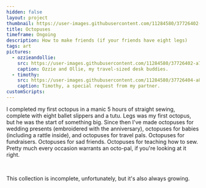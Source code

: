 ```yaml
---
hidden: false
layout: project
thumbnail: https://user-images.githubusercontent.com/11284580/37726402-a7c5f426-2d0b-11e8-9d3f-777281498507.png
title: Octopuses
timeframe: Ongoing
description: How to make friends (if your friends have eight legs)
tags: art
pictures:
  - ozzieandollie:
    src: https://user-images.githubusercontent.com/11284580/37726402-a7c5f426-2d0b-11e8-9d3f-777281498507.png
    caption: Ozzie and Ollie, my travel-sized desk buddies.
  - timothy:
    src: https://user-images.githubusercontent.com/11284580/37726404-a848589e-2d0b-11e8-8155-268e013e6bfd.png
    caption: Timothy, a special request from my partner.
customScripts:
---
```


I completed my first octopus in a manic 5 hours of straight sewing, complete with eight ballet slippers and a tutu. Legs was my first octopus, but he was the start of something big. Since then I've made octopuses for wedding presents (embroidered with the anniversary), octopuses for babies (including a rattle inside), and octopuses for travel pals. Octopuses for fundraisers. Octopuses for sad friends. Octopuses for teaching how to sew. Pretty much every occasion warrants an octo-pal, if you're looking at it right.

<br>

This collection is incomplete, unfortunately, but it's also always growing.
